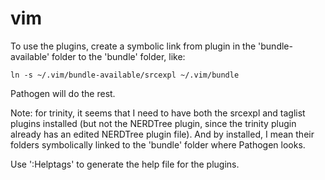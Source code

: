 vim
===

To use the plugins, create a symbolic link from plugin in the
'bundle-available' folder to the 'bundle' folder, like:

    ln -s ~/.vim/bundle-available/srcexpl ~/.vim/bundle

Pathogen will do the rest.

Note: for trinity, it seems that I need to have both the srcexpl
and taglist plugins installed (but not the NERDTree plugin, since the
trinity plugin already has an edited NERDTree plugin file). And
by installed, I mean their folders symbolically linked to the
'bundle' folder where Pathogen looks.

Use ':Helptags' to generate the help file for the plugins.
